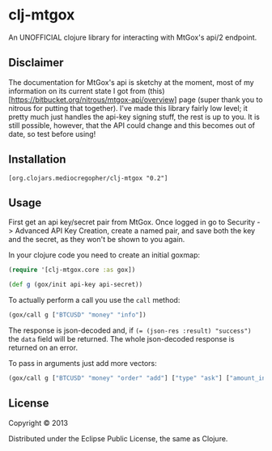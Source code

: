 # clj-mtgox

An UNOFFICIAL clojure library for interacting with MtGox's api/2 endpoint.

## Disclaimer

The documentation for MtGox's api is sketchy at the moment, most of my information on its current
state I got from (this)[https://bitbucket.org/nitrous/mtgox-api/overview] page (super thank you to
nitrous for putting that together). I've made this library fairly low level; it pretty much just
handles the api-key signing stuff, the rest is up to you. It is still possible, however,
that the API could change and this becomes out of date, so test before using!

## Installation

```
[org.clojars.mediocregopher/clj-mtgox "0.2"]
```

## Usage

First get an api key/secret pair from MtGox. Once logged in go to Security -> Advanced API Key
Creation, create a named pair, and save both the key and the secret, as they won't be shown to you
again.

In your clojure code you need to create an initial goxmap:
```clojure
(require '[clj-mtgox.core :as gox])

(def g (gox/init api-key api-secret))
```

To actually perform a call you use the `call` method:
```clojure
(gox/call g ["BTCUSD" "money" "info"])
```

The response is json-decoded and, if `(= (json-res :result) "success")` the `data` field will be
returned. The whole json-decoded response is returned on an error.

To pass in arguments just add more vectors:
```clojure
(gox/call g ["BTCUSD" "money" "order" "add"] ["type" "ask"] ["amount_int" "9001"])
```

## License

Copyright © 2013

Distributed under the Eclipse Public License, the same as Clojure.
